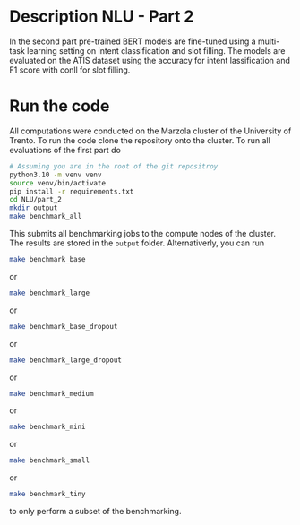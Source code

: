 # Description NLU - Part 2
In the second part pre-trained BERT models are fine-tuned using a multi-task learning setting on intent classification and slot filling. The models are evaluated on the ATIS dataset using the accuracy for intent lassification and F1 score with conll for slot filling.

# Run the code
All computations were conducted on the Marzola cluster of the University of Trento. To run the code clone the repository onto the cluster. To run all evaluations of the first part do 
```bash
# Assuming you are in the root of the git repositroy
python3.10 -m venv venv
source venv/bin/activate
pip install -r requirements.txt
cd NLU/part_2
mkdir output
make benchmark_all
```
This submits all benchmarking jobs to the compute nodes of the cluster. The results are stored in the ```output``` folder.
Alternativerly, you can run 
```bash
make benchmark_base 
```
or 
```bash
make benchmark_large 
```
or 
```bash
make benchmark_base_dropout 
```
or 
```bash
make benchmark_large_dropout
```
or 
```bash
make benchmark_medium 
```
or 
```bash
make benchmark_mini 
```
or 
```bash
make benchmark_small 
```
or 
```bash
make benchmark_tiny 
```
to only perform a subset of the benchmarking.